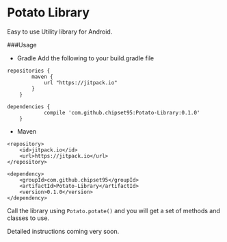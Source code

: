 # Potato Library

Easy to use Utility library for Android.

###Usage
* Gradle
Add the following to your build.gradle file
```
repositories {
	    maven {
	        url "https://jitpack.io"
	    }
	}

dependencies {
	        compile 'com.github.chipset95:Potato-Library:0.1.0'
	}
```

* Maven
```
<repository>
    <id>jitpack.io</id>
    <url>https://jitpack.io</url>
</repository>

<dependency>
    <groupId>com.github.chipset95</groupId>
    <artifactId>Potato-Library</artifactId>
    <version>0.1.0</version>
</dependency>
```

Call the library using `Potato.potate()` and you will get a set of methods and classes to use.

Detailed instructions coming very soon.